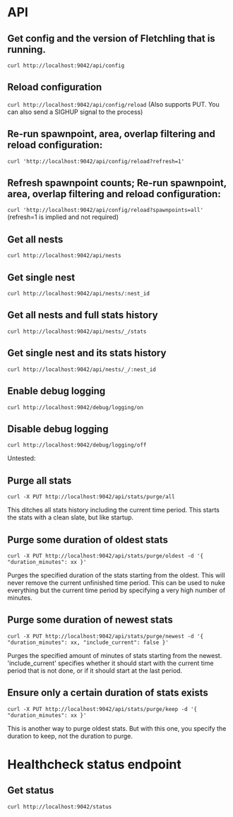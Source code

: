 # API

## Get config and the version of Fletchling that is running.
`curl http://localhost:9042/api/config`

## Reload configuration
`curl http://localhost:9042/api/config/reload`
(Also supports PUT. You can also send a SIGHUP signal to the process)

## Re-run spawnpoint, area, overlap filtering and reload configuration:
`curl 'http://localhost:9042/api/config/reload?refresh=1'`

## Refresh spawnpoint counts; Re-run spawnpoint, area, overlap filtering and reload configuration:
`curl 'http://localhost:9042/api/config/reload?spawnpoints=all'` (refresh=1 is implied and not required)

## Get all nests
`curl http://localhost:9042/api/nests`

## Get single nest
`curl http://localhost:9042/api/nests/:nest_id`

## Get all nests and full stats history
`curl http://localhost:9042/api/nests/_/stats`

## Get single nest and its stats history
`curl http://localhost:9042/api/nests/_/:nest_id`

## Enable debug logging

`curl http://localhost:9042/debug/logging/on`

## Disable debug logging

`curl http://localhost:9042/debug/logging/off`

Untested:

## Purge all stats
`curl -X PUT http://localhost:9042/api/stats/purge/all`

This ditches all stats history including the current time period. This starts the stats with a clean slate, but like startup.

## Purge some duration of oldest stats
`curl -X PUT http://localhost:9042/api/stats/purge/oldest -d '{ "duration_minutes": xx }'`

Purges the specified duration of the stats starting from the oldest. This will never remove the current unfinished time period. This can be used to nuke everything but the current time period by specifying a very high number of minutes.

## Purge some duration of newest stats
`curl -X PUT http://localhost:9042/api/stats/purge/newest -d '{ "duration_minutes": xx, "include_current": false }'`

Purges the specified amount of minutes of stats starting from the newest. 'include_current' specifies whether it should start with the current time period that is not done, or if it should start at the last period.

## Ensure only a certain duration of stats exists
`curl -X PUT http://localhost:9042/api/stats/purge/keep -d '{ "duration_minutes": xx }'`

This is another way to purge oldest stats. But with this one, you specify the duration to keep, not the duration to purge.

# Healthcheck status endpoint

## Get status
`curl http://localhost:9042/status`
